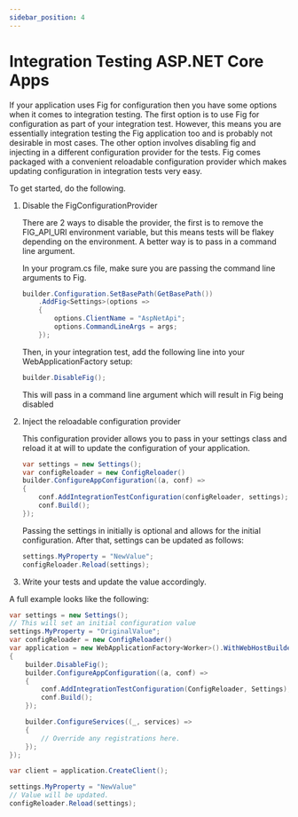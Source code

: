 ```yaml
---
sidebar_position: 4
---
```


# Integration Testing ASP.NET Core Apps

If your application uses Fig for configuration then you have some options when it comes to integration testing. The first option is to use Fig for configuration as part of your integration test. However, this means you are essentially integration testing the Fig application too and is probably not desirable in most cases. The other option involves disabling fig and injecting in a different configuration provider for the tests. Fig comes packaged with a convenient reloadable configuration provider which makes updating configuration in integration tests very easy.

To get started, do the following.

1. Disable the FigConfigurationProvider

   There are 2 ways to disable the provider, the first is to remove the FIG_API_URI environment variable, but this means tests will be flakey depending on the environment. A better way is to pass in a command line argument.

   In your program.cs file, make sure you are passing the command line arguments to Fig.

   ```csharp
   builder.Configuration.SetBasePath(GetBasePath())
       .AddFig<Settings>(options =>
       {
           options.ClientName = "AspNetApi";
           options.CommandLineArgs = args;
       });
   ```

   Then, in your integration test, add the following line into your WebApplicationFactory setup:

   ```csharp
   builder.DisableFig();
   ```

   This will pass in a command line argument which will result in Fig being disabled

2. Inject the reloadable configuration provider

   This configuration provider allows you to pass in your settings class and reload it at will to update the configuration of your application.

   ```csharp
   var settings = new Settings();
   var configReloader = new ConfigReloader()
   builder.ConfigureAppConfiguration((a, conf) =>
   {
       conf.AddIntegrationTestConfiguration(configReloader, settings);
       conf.Build();
   });
   ```

   Passing the settings in initially is optional and allows for the initial configuration. After that, settings can be updated as follows:

   ```csharp
   settings.MyProperty = "NewValue";
   configReloader.Reload(settings);
   ```

3. Write your tests and update the value accordingly.

A full example looks like the following:

```csharp
var settings = new Settings();
// This will set an initial configuration value
settings.MyProperty = "OriginalValue";
var configReloader = new ConfigReloader()
var application = new WebApplicationFactory<Worker>().WithWebHostBuilder(builder =>
{
    builder.DisableFig();
    builder.ConfigureAppConfiguration((a, conf) =>
    {
        conf.AddIntegrationTestConfiguration(ConfigReloader, Settings);
        conf.Build();
    });

    builder.ConfigureServices((_, services) =>
    {
        // Override any registrations here.
    });
});

var client = application.CreateClient();

settings.MyProperty = "NewValue"
// Value will be updated.
configReloader.Reload(settings);

```

